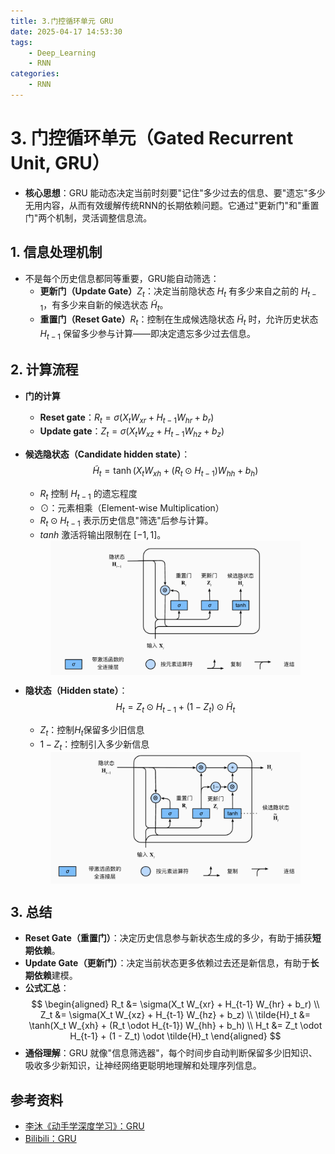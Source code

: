 ```yaml
---
title: 3.门控循环单元 GRU
date: 2025-04-17 14:53:30
tags:
    - Deep_Learning
    - RNN
categories:
    - RNN
---
```


# 3. 门控循环单元（Gated Recurrent Unit, GRU）

- **核心思想**：GRU 能动态决定当前时刻要"记住"多少过去的信息、要"遗忘"多少无用内容，从而有效缓解传统RNN的长期依赖问题。它通过"更新门"和"重置门"两个机制，灵活调整信息流。

## 1. **信息处理机制**

- 不是每个历史信息都同等重要，GRU能自动筛选：
	- **更新门（Update Gate）**$Z_t$：决定当前隐状态 $H_t$ 有多少来自之前的 $H_{t-1}$，有多少来自新的候选状态 $\tilde{H}_t$。
	- **重置门（Reset Gate）**$R_t$：控制在生成候选隐状态 $\tilde{H}_t$ 时，允许历史状态 $H_{t-1}$ 保留多少参与计算——即决定遗忘多少过去信息。

## 2. 计算流程

- **门的计算**
	- **Reset gate**：$R_t = \sigma(X_t W_{xr} + H_{t-1} W_{hr} + b_r)$
	- **Update gate**：$Z_t = \sigma(X_t W_{xz} + H_{t-1} W_{hz} + b_z)$

- **候选隐状态（Candidate hidden state）**： 
    $$\tilde{H}_t = \tanh(X_t W_{xh} + (R_t \odot H_{t-1}) W_{hh} + b_h)$$
	- $R_t$ 控制 $H_{t-1}$ 的遗忘程度
	- $\odot$：元素相乘（Element-wise Multiplication）
	- $R_t \odot H_{t-1}$ 表示历史信息"筛选"后参与计算。
	- $tanh$ 激活将输出限制在 $[-1, 1]$。
	<img src="/images/img/img_GRU-preH.png" width=400 style="display: block; margin: 0 auto;" />


- **隐状态（Hidden state）**：  
    $$H_t = Z_t \odot H_{t-1} + (1 - Z_t) \odot \tilde{H}_t$$
	- $Z_t$：控制$H_t$保留多少旧信息
	- $1-Z_t$：控制引入多少新信息
	<img src="/images/img/img_GRU_H.png" width=400 style="display: block; margin: 0 auto;" />

## 3. **总结**

- **Reset Gate（重置门）**：决定历史信息参与新状态生成的多少，有助于捕获**短期依赖**。
- **Update Gate（更新门）**：决定当前状态更多依赖过去还是新信息，有助于**长期依赖**建模。
- **公式汇总**：
$$
\begin{aligned}
R_t &= \sigma(X_t W_{xr} + H_{t-1} W_{hr} + b_r) \\
Z_t &= \sigma(X_t W_{xz} + H_{t-1} W_{hz} + b_z) \\
\tilde{H}_t &= \tanh(X_t W_{xh} + (R_t \odot H_{t-1}) W_{hh} + b_h) \\
H_t &= Z_t \odot H_{t-1} + (1 - Z_t) \odot \tilde{H}_t
\end{aligned}
$$
- **通俗理解**：GRU 就像"信息筛选器"，每个时间步自动判断保留多少旧知识、吸收多少新知识，让神经网络更聪明地理解和处理序列信息。

## 参考资料
- [李沐《动手学深度学习》：GRU](https://zh-v2.d2l.ai/chapter_recurrent-modern/gru.html)
- [Bilibili：GRU](https://www.bilibili.com/video/BV1mf4y157N2/)

